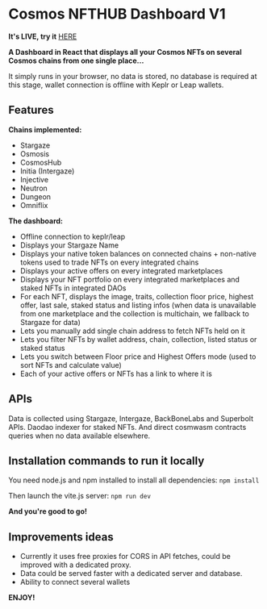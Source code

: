 # Cosmos NFTHUB Dashboard V1
**It's LIVE, try it** [HERE](https://cosmosnfthub.xyz/) 

**A Dashboard in React that displays all your Cosmos NFTs on several Cosmos chains from one single place...**
 
It simply runs in your browser, no data is stored, no database is required at this stage, wallet connection is offline with Keplr or Leap wallets.
 
 <!-- *Feel free to support me by donating any token on Stargaze chain at: `stars1d2y72xglnyrphze97kqfmccysdqpf4996srcyj`*  -->

## Features
**Chains implemented:** 
* Stargaze 
* Osmosis 
* CosmosHub 
* Initia (Intergaze) 
* Injective 
* Neutron 
* Dungeon 
* Omniflix
 
**The dashboard:**
* Offline connection to keplr/leap
* Displays your Stargaze Name
* Displays your native token balances on connected chains + non-native tokens used to trade NFTs on every integrated chains
* Displays your active offers on every integrated marketplaces
* Displays your NFT portfolio on every integrated marketplaces and staked NFTs in integrated DAOs
* For each NFT, displays the image, traits, collection floor price, highest offer, last sale, staked status and listing infos (when data is unavailable from one marketplace and the collection is multichain, we fallback to Stargaze for data)
* Lets you manually add single chain address to fetch NFTs held on it
* Lets you filter NFTs by wallet address, chain, collection, listed status or staked status
* Lets you switch between Floor price and Highest Offers mode (used to sort NFTs and calculate value)
* Each of your active offers or NFTs has a link to where it is

## APIs
Data is collected using Stargaze, Intergaze, BackBoneLabs and Superbolt APIs.
Daodao indexer for staked NFTs. And direct cosmwasm contracts queries when no data available elsewhere.

## Installation commands to run it locally
You need node.js and npm installed to install all dependencies: `npm install`
 
Then launch the vite.js server: `npm run dev`

**And you're good to go!**


## Improvements ideas
* Currently it uses free proxies for CORS in API fetches, could be improved with a dedicated proxy. 
* Data could be served faster with a dedicated server and database.
* Ability to connect several wallets


**ENJOY!**

